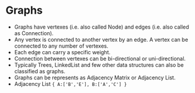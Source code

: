# Graphs

- Graphs have vertexes (i.e. also called Node) and edges (i.e. also called as Connection).
- Any vertex is connected to another vertex by an edge. A vertex can be connected to any number of vertexes.
- Each edge can carry a specific weight.
- Connection between vertexes can be bi-directional or uni-directional.
- Typically Trees, LinkedList and few other data structures can also be classified as graphs.
- Graphs can be represents as Adjacency Matrix or Adjacency List.
- Adjacency List
  `{ A:['B','E'], B:['A','C'] }`
